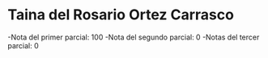 # Taina del Rosario Ortez Carrasco

-Nota del primer parcial: 100
-Nota del segundo parcial: 0
-Notas del tercer parcial: 0

